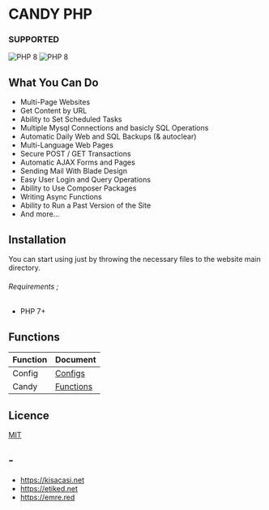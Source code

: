 # CANDY PHP

### SUPPORTED
<img alt="PHP 8" src="https://img.shields.io/static/v1.svg?label=PHP7&message=WORKING&color=red&style=for-the-badge&logo=php&labelColor=white">  
<img alt="PHP 8" src="https://img.shields.io/static/v1.svg?label=PHP8&message=COMING+SOON&color=lightgray&style=for-the-badge&logo=php&labelColor=white">

## What You Can Do
  - Multi-Page Websites
  - Get Content by URL
  - Ability to Set Scheduled Tasks
  - Multiple Mysql Connections and basicly SQL Operations
  - Automatic Daily Web and SQL Backups (& autoclear)
  - Multi-Language Web Pages
  - Secure POST / GET Transactions
  - Automatic AJAX Forms and Pages
  - Sending Mail With Blade Design
  - Easy User Login and Query Operations
  - Ability to Use Composer Packages
  - Writing Async Functions
  - Ability to Run a Past Version of the Site
  - And more...  

## Installation
You can start using just by throwing the necessary files to the website main directory.  
  
###### Requirements ;
 - PHP 7+

## Functions
| Function | Document |
| ------ | ------ |
| Config | [Configs][config.md] |
| Candy | [Functions][candy.md] |



## Licence
[MIT](https://choosealicense.com/licenses/mit/)

   [config.md]: <https://github.com/emredv/Candy-PHP/blob/master/README/CONFIG.md>
   [candy.md]: <https://github.com/emredv/Candy-PHP/blob/master/README/CANDY.md>

## -
- https://kisacasi.net
- https://etiked.net
- https://emre.red
